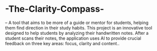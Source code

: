 # -The-Clarity-Compass-
– A tool that aims to be more of a guide or mentor for students, helping them find direction in their study habits. This project is an innovative tool designed to help students by analyzing their handwritten notes. After a student scans their notes, the application uses AI to provide crucial feedback on three key areas: focus, clarity and content..
